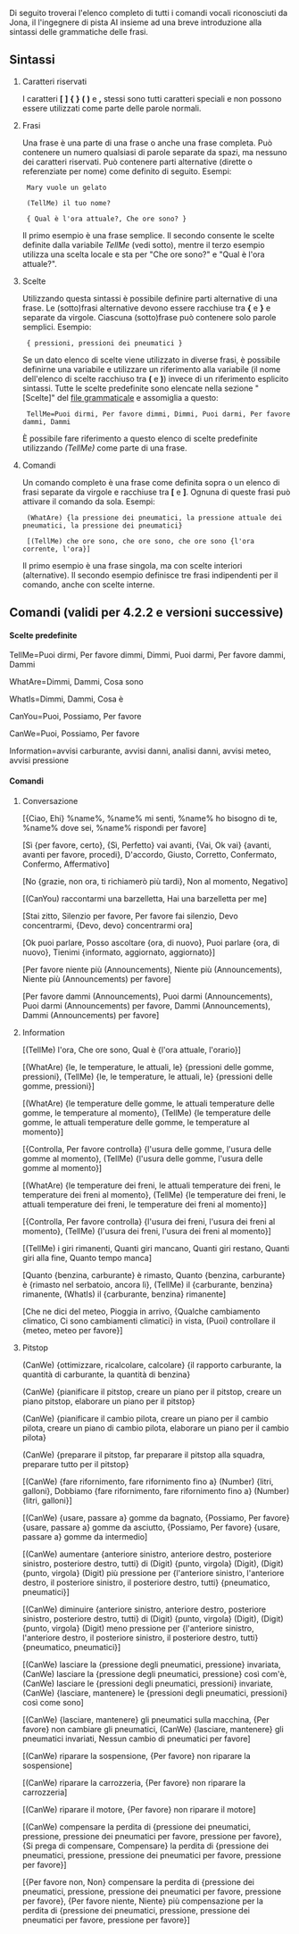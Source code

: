 Di seguito troverai l'elenco completo di tutti i comandi vocali riconosciuti da Jona, il l'ingegnere di pista AI insieme ad una breve introduzione alla sintassi delle grammatiche delle frasi.

## Sintassi

1. Caratteri riservati

   I caratteri **[** **]** **{** **}** **(** **)** e **,** stessi sono tutti caratteri speciali e non possono essere utilizzati come parte delle parole normali.
   
2. Frasi

   Una frase è una parte di una frase o anche una frase completa. Può contenere un numero qualsiasi di parole separate da spazi, ma nessuno dei caratteri riservati. Può contenere parti alternative (dirette o referenziate per nome) come definito di seguito. Esempi:
   
		Mary vuole un gelato

		(TellMe) il tuo nome?
		
		{ Qual è l'ora attuale?, Che ore sono? }
		
   Il primo esempio è una frase semplice. Il secondo consente le scelte definite dalla variabile *TellMe* (vedi sotto), mentre il terzo esempio utilizza una scelta locale e sta per "Che ore sono?" e "Qual è l'ora attuale?".


3. Scelte

   Utilizzando questa sintassi è possibile definire parti alternative di una frase. Le (sotto)frasi alternative devono essere racchiuse tra **{** e **}** e separate da virgole. Ciascuna (sotto)frase può contenere solo parole semplici. Esempio:
   
		{ pressioni, pressioni dei pneumatici }

	Se un dato elenco di scelte viene utilizzato in diverse frasi, è possibile definirne una variabile e utilizzare un riferimento alla variabile (il nome dell'elenco di scelte racchiuso tra **(** e **)**) invece di un riferimento esplicito sintassi. Tutte le scelte predefinite sono elencate nella sezione "[Scelte]" del [file grammaticale](https://github.com/SeriousOldMan/Simulator-Controller/blob/main/Sources/Assistants/Grammars/Race%20Engineer.grammars.it) e assomiglia a questo:

		TellMe=Puoi dirmi, Per favore dimmi, Dimmi, Puoi darmi, Per favore dammi, Dammi

   È possibile fare riferimento a questo elenco di scelte predefinite utilizzando *(TellMe)* come parte di una frase.

4. Comandi

   Un comando completo è una frase come definita sopra o un elenco di frasi separate da virgole e racchiuse tra **[** e **]**. Ognuna di queste frasi può attivare il comando da sola. Esempi:

		(WhatAre) {la pressione dei pneumatici, la pressione attuale dei pneumatici, la pressione dei pneumatici}
		
		[(TellMe) che ore sono, che ore sono, che ore sono {l'ora corrente, l'ora}]

   Il primo esempio è una frase singola, ma con scelte interiori (alternative). Il secondo esempio definisce tre frasi indipendenti per il comando, anche con scelte interne.

## Comandi (validi per 4.2.2 e versioni successive)

#### Scelte predefinite

TellMe=Puoi dirmi, Per favore dimmi, Dimmi, Puoi darmi, Per favore dammi, Dammi

WhatAre=Dimmi, Dammi, Cosa sono

WhatIs=Dimmi, Dammi, Cosa è

CanYou=Puoi, Possiamo, Per favore

CanWe=Puoi, Possiamo, Per favore

Information=avvisi carburante, avvisi danni, analisi danni, avvisi meteo, avvisi pressione

#### Comandi

1.  Conversazione

	[{Ciao, Ehi} %name%, %name% mi senti, %name% ho bisogno di te, %name% dove sei, %name% rispondi per favore]

	[Sì {per favore, certo}, {Sì, Perfetto} vai avanti, {Vai, Ok vai} {avanti, avanti per favore, procedi}, D'accordo, Giusto, Corretto, Confermato, Confermo, Affermativo]

	[No {grazie, non ora, ti richiamerò più tardi}, Non al momento, Negativo]

	[(CanYou) raccontarmi una barzelletta, Hai una barzelletta per me]

	[Stai zitto, Silenzio per favore, Per favore fai silenzio, Devo concentrarmi, {Devo, devo} concentrarmi ora]
	
	[Ok puoi parlare, Posso ascoltare {ora, di nuovo}, Puoi parlare {ora, di nuovo}, Tienimi {informato, aggiornato, aggiornato}]

	[Per favore niente più (Announcements), Niente più (Announcements), Niente più (Announcements) per favore]

	[Per favore dammi (Announcements), Puoi darmi (Announcements), Puoi darmi (Announcements) per favore, Dammi (Announcements), Dammi (Announcements) per favore]

2.  Information

	[(TellMe) l'ora, Che ore sono, Qual è {l'ora attuale, l'orario}]
	
	[(WhatAre) {le, le temperature, le attuali, le} {pressioni delle gomme, pressioni}, (TellMe) {le, le temperature, le attuali, le} {pressioni delle gomme, pressioni}]

	[(WhatAre) {le temperature delle gomme, le attuali temperature delle gomme, le temperature al momento}, (TellMe) {le temperature delle gomme, le attuali temperature delle gomme, le temperature al momento}]
	
	[{Controlla, Per favore controlla} {l'usura delle gomme, l'usura delle gomme al momento}, (TellMe) {l'usura delle gomme, l'usura delle gomme al momento}]

	[(WhatAre) {le temperature dei freni, le attuali temperature dei freni, le temperature dei freni al momento}, (TellMe) {le temperature dei freni, le attuali temperature dei freni, le temperature dei freni al momento}]

	[{Controlla, Per favore controlla} {l'usura dei freni, l'usura dei freni al momento}, (TellMe) {l'usura dei freni, l'usura dei freni al momento}]

	[(TellMe) i giri rimanenti, Quanti giri mancano, Quanti giri restano, Quanti giri alla fine, Quanto tempo manca]

	[Quanto {benzina, carburante} è rimasto, Quanto {benzina, carburante} è {rimasto nel serbatoio, ancora lì}, (TellMe) il {carburante, benzina} rimanente, (WhatIs) il {carburante, benzina} rimanente]

	[Che ne dici del meteo, Pioggia in arrivo, {Qualche cambiamento climatico, Ci sono cambiamenti climatici} in vista, (Puoi) controllare il {meteo, meteo per favore}]

3.  Pitstop

	(CanWe) {ottimizzare, ricalcolare, calcolare} {il rapporto carburante, la quantità di carburante, la quantità di benzina}
	
	(CanWe) {pianificare il pitstop, creare un piano per il pitstop, creare un piano pitstop, elaborare un piano per il pitstop}

	(CanWe) {pianificare il cambio pilota, creare un piano per il cambio pilota, creare un piano di cambio pilota, elaborare un piano per il cambio pilota}

	(CanWe) {preparare il pitstop, far preparare il pitstop alla squadra, preparare tutto per il pitstop}

	[(CanWe) {fare rifornimento, fare rifornimento fino a} (Number) {litri, galloni}, Dobbiamo {fare rifornimento, fare rifornimento fino a} (Number) {litri, galloni}]

	[(CanWe) {usare, passare a} gomme da bagnato, {Possiamo, Per favore} {usare, passare a} gomme da asciutto, {Possiamo, Per favore} {usare, passare a} gomme da intermedio]

	[(CanWe) aumentare {anteriore sinistro, anteriore destro, posteriore sinistro, posteriore destro, tutti} di (Digit) {punto, virgola} (Digit), (Digit) {punto, virgola} (Digit) più pressione per {l'anteriore sinistro, l'anteriore destro, il posteriore sinistro, il posteriore destro, tutti} {pneumatico, pneumatici}]

	[(CanWe) diminuire {anteriore sinistro, anteriore destro, posteriore sinistro, posteriore destro, tutti} di (Digit) {punto, virgola} (Digit), (Digit) {punto, virgola} (Digit) meno pressione per {l'anteriore sinistro, l'anteriore destro, il posteriore sinistro, il posteriore destro, tutti} {pneumatico, pneumatici}]

	[(CanWe) lasciare la {pressione degli pneumatici, pressione} invariata, (CanWe) lasciare la {pressione degli pneumatici, pressione} così com'è, (CanWe) lasciare le {pressioni degli pneumatici, pressioni} invariate, (CanWe) {lasciare, mantenere} le {pressioni degli pneumatici, pressioni} così come sono]

	[(CanWe) {lasciare, mantenere} gli pneumatici sulla macchina, {Per favore} non cambiare gli pneumatici, (CanWe) {lasciare, mantenere} gli pneumatici invariati, Nessun cambio di pneumatici per favore]

	[(CanWe) riparare la sospensione, {Per favore} non riparare la sospensione]

	[(CanWe) riparare la carrozzeria, {Per favore} non riparare la carrozzeria]

	[(CanWe) riparare il motore, {Per favore} non riparare il motore]

	[(CanWe) compensare la perdita di {pressione dei pneumatici, pressione, pressione dei pneumatici per favore, pressione per favore}, {Si prega di compensare, Compensare} la perdita di {pressione dei pneumatici, pressione, pressione dei pneumatici per favore, pressione per favore}]

	[{Per favore non, Non} compensare la perdita di {pressione dei pneumatici, pressione, pressione dei pneumatici per favore, pressione per favore}, {Per favore niente, Niente} più compensazione per la perdita di {pressione dei pneumatici, pressione, pressione dei pneumatici per favore, pressione per favore}]
